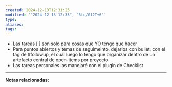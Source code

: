 ```yaml
---
created: 2024-12-13T12:31:25
modified: '"2024-12-13 12:33", "5tc/G12T+6"'
type: 
aliases: 
tags: 
---
```

- Las tareas [ ] son solo para cosas que YO tengo que hacer
- Para puntos abiertos y temas de seguimeinto, dejarlos con bullet, con el tag de #followup, el cual luego lo tengo que organizar dentro de un artefacto central de open-items por proyecto
- Las tareas personales las manejaré con el plugin de Checklist

--- 
 **Notas relacionadas:**
 